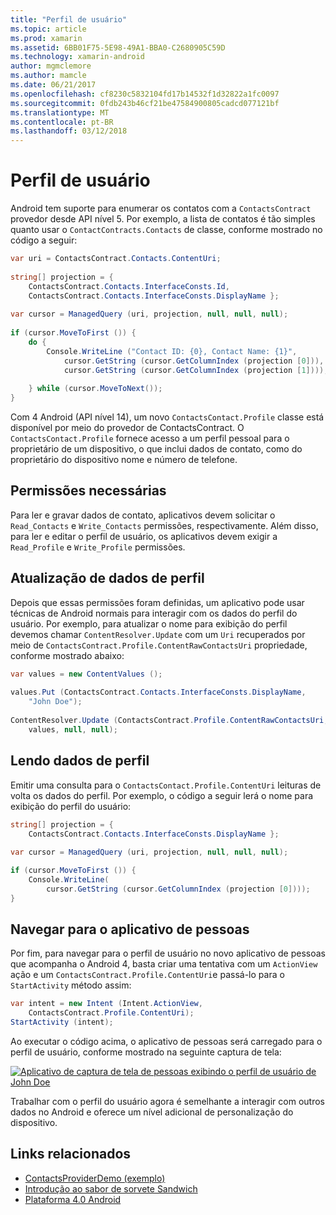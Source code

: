 ```yaml
---
title: "Perfil de usuário"
ms.topic: article
ms.prod: xamarin
ms.assetid: 6BB01F75-5E98-49A1-BBA0-C2680905C59D
ms.technology: xamarin-android
author: mgmclemore
ms.author: mamcle
ms.date: 06/21/2017
ms.openlocfilehash: cf8230c5832104fd17b14532f1d32822a1fc0097
ms.sourcegitcommit: 0fdb243b46cf21be47584900805cadcd077121bf
ms.translationtype: MT
ms.contentlocale: pt-BR
ms.lasthandoff: 03/12/2018
---
```

# <a name="user-profile"></a>Perfil de usuário

Android tem suporte para enumerar os contatos com a `ContactsContract` provedor desde API nível 5. Por exemplo, a lista de contatos é tão simples quanto usar o `ContactContracts.Contacts` de classe, conforme mostrado no código a seguir:

```csharp
var uri = ContactsContract.Contacts.ContentUri;
           
string[] projection = {
    ContactsContract.Contacts.InterfaceConsts.Id,
    ContactsContract.Contacts.InterfaceConsts.DisplayName };
           
var cursor = ManagedQuery (uri, projection, null, null, null);
           
if (cursor.MoveToFirst ()) {
    do {
        Console.WriteLine ("Contact ID: {0}, Contact Name: {1}",
            cursor.GetString (cursor.GetColumnIndex (projection [0])),
            cursor.GetString (cursor.GetColumnIndex (projection [1])));
                   
    } while (cursor.MoveToNext());
}
```

Com 4 Android (API nível 14), um novo `ContactsContact.Profile` classe está disponível por meio do provedor de ContactsContract. O `ContactsContact.Profile` fornece acesso a um perfil pessoal para o proprietário de um dispositivo, o que inclui dados de contato, como do proprietário do dispositivo nome e número de telefone.


## <a name="required-permissions"></a>Permissões necessárias

Para ler e gravar dados de contato, aplicativos devem solicitar o `Read_Contacts` e `Write_Contacts` permissões, respectivamente. Além disso, para ler e editar o perfil de usuário, os aplicativos devem exigir a `Read_Profile` e `Write_Profile` permissões.


## <a name="updating-profile-data"></a>Atualização de dados de perfil

Depois que essas permissões foram definidas, um aplicativo pode usar técnicas de Android normais para interagir com os dados do perfil do usuário. Por exemplo, para atualizar o nome para exibição do perfil devemos chamar `ContentResolver.Update` com um `Uri` recuperados por meio de `ContactsContract.Profile.ContentRawContactsUri` propriedade, conforme mostrado abaixo:

```csharp
var values = new ContentValues ();
          
values.Put (ContactsContract.Contacts.InterfaceConsts.DisplayName,
    "John Doe");
           
ContentResolver.Update (ContactsContract.Profile.ContentRawContactsUri,
    values, null, null);
```


## <a name="reading-profile-data"></a>Lendo dados de perfil

Emitir uma consulta para o `ContactsContact.Profile.ContentUri` leituras de volta os dados do perfil. Por exemplo, o código a seguir lerá o nome para exibição do perfil do usuário:

```csharp
string[] projection = {
    ContactsContract.Contacts.InterfaceConsts.DisplayName };
           
var cursor = ManagedQuery (uri, projection, null, null, null);

if (cursor.MoveToFirst ()) {
    Console.WriteLine(
        cursor.GetString (cursor.GetColumnIndex (projection [0])));
}
```


## <a name="navigating-to-the-people-app"></a>Navegar para o aplicativo de pessoas

Por fim, para navegar para o perfil de usuário no novo aplicativo de pessoas que acompanha o Android 4, basta criar uma tentativa com um `ActionView` ação e um `ContactsContract.Profile.ContentUri`e passá-lo para o `StartActivity` método assim:

```csharp
var intent = new Intent (Intent.ActionView,
    ContactsContract.Profile.ContentUri);           
StartActivity (intent);
```

Ao executar o código acima, o aplicativo de pessoas será carregado para o perfil de usuário, conforme mostrado na seguinte captura de tela:

[![Aplicativo de captura de tela de pessoas exibindo o perfil de usuário de John Doe](user-profile-images/15-people-app.png)](user-profile-images/15-people-app.png#lightbox)

Trabalhar com o perfil do usuário agora é semelhante a interagir com outros dados no Android e oferece um nível adicional de personalização do dispositivo.



## <a name="related-links"></a>Links relacionados

- [ContactsProviderDemo (exemplo)](https://developer.xamarin.com/samples/monodroid/ContactsProviderDemo/)
- [Introdução ao sabor de sorvete Sandwich](http://www.android.com/about/ice-cream-sandwich/)
- [Plataforma 4.0 Android](http://developer.android.com/sdk/android-4.0.html)

